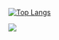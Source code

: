 [![Top Langs](https://github-readme-stats.vercel.app/api/top-langs/?username=takuma-wada&theme=vue-dark&show_icons=true&layout=compact)](https://github.com/takuma-wada/github-readme-stats)

![](https://komarev.com/ghpvc/?username=takuma-wada&style=for-the-badge)
